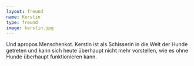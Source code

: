 ```yaml
---
layout: freund
name: Kerstin
type: freund
image: kerstin.jpg
---
```


Und apropos Menschenkot. Kerstin ist als Schisserin in die Welt der Hunde getreten und kann sich heute überhaupt nicht mehr vorstellen, wie es ohne Hunde überhaupt funktionieren kann.